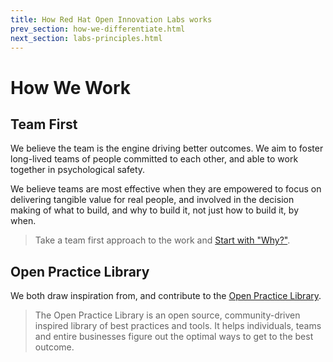 ```yaml
---
title: How Red Hat Open Innovation Labs works
prev_section: how-we-differentiate.html
next_section: labs-principles.html
---
```


How We Work
===========

Team First
--------------------------

We believe the team is the engine driving better outcomes.  We aim to foster long-lived teams of people committed to each other, and able to work together in psychological safety.

We believe teams are most effective when they are empowered to focus on delivering tangible value for real people, and involved in the decision making of what to build, and why to build it, not just how to build it, by when.

> Take a team first approach to the work and [Start with "Why?"](https://openpracticelibrary.com/practice/start-with-why/). 

Open Practice Library
--------------------------

We both draw inspiration from, and contribute to the [Open Practice Library](https://openpracticelibrary.com). 
> The Open Practice Library is an open source, community-driven inspired library of best practices and tools. It helps individuals, teams and entire businesses figure out the optimal ways to get to the best outcome.

